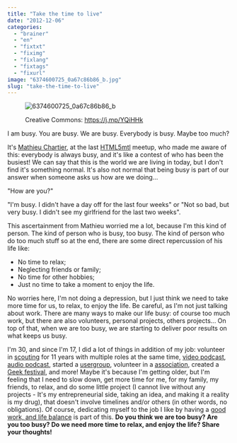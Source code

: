 ```yaml
---
title: "Take the time to live"
date: "2012-12-06"
categories: 
  - "brainer"
  - "en"
  - "fixtxt"
  - "fiximg"
  - "fixlang"
  - "fixtags"
  - "fixurl"
image: "6374600725_0a67c86b86_b.jpg"
slug: "take-the-time-to-live"
---
```


<figure>

![](images/6374600725_0a67c86b86_b.jpg "6374600725_0a67c86b86_b")

<figcaption>

Creative Commons: https://j.mp/YQiHHk

</figcaption>

</figure>

I am busy. You are busy. We are busy. Everybody is busy. Maybe too much?

It's [Mathieu Chartier](https://www.mathieuchartier.com/), at the last [HTML5mtl](https://html5mtl.ca) meetup, who made me aware of this: everybody is always busy, and it's like a contest of who has been the busiest! We can say that this is the world we are living in today, but I don't find it's something normal. It's also not normal that being busy is part of our answer when someone asks us how are we doing...

"How are you?"

"I'm busy. I didn't have a day off for the last four weeks" or "Not so bad, but very busy. I didn't see my girlfriend for the last two weeks".

This ascertainment from Mathieu worried me a lot, because I'm this kind of person. The kind of person who is busy, too busy. The kind of person who do too much stuff so at the end, there are some direct repercussion of his life like:

- No time to relax;
- Neglecting friends or family;
- No time for other hobbies;
- Just no time to take a moment to enjoy the life.

No worries here, I'm not doing a depression, but I just think we need to take more time for us, to relax, to enjoy the life. Be careful, as I'm not just talking about work. There are many ways to make our life busy: of course too much work, but there are also volunteers, personal projects, others projects... On top of that, when we are too busy, we are starting to deliver poor results on what keeps us busy.

I'm 30, and since I'm 17, I did a lot of things in addition of my job: volunteer in [scouting](https://www.scoutsmm.qc.ca) for 11 years with multiple roles at the same time, [video podcast](https://www.youtube.com/playlist?list=PL1F7D712040EC8DEA), [audio podcast](https://wearegeek.org/), started a [usergroup](https://html5mtl.ca), volunteer in a [association](https://w3qc.org), created a [Geek festival](https://geekfestmtl.com), and more! Maybe it's because I'm getting older, but I'm feeling that I need to slow down, get more time for me, for my family, my friends, to relax, and do some little project (I cannot live without any projects - It's my entrepreneurial side, taking an idea, and making it a reality is my drug), that doesn't involve timelines and/or others (in other words, no obligations). Of course, dedicating myself to the job I like by having a [good work, and life balance](https://fred.dev/work-hard-play-hard/) is part of this. **Do you think we are too busy? Are you too busy? Do we need more time to relax, and enjoy the life? Share your thoughts!**
